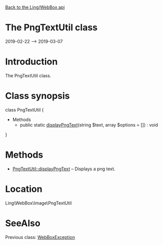 [Back to the Ling/WebBox api](https://github.com/lingtalfi/WebBox/blob/master/doc/api/Ling/WebBox.md)



The PngTextUtil class
================
2019-02-22 --> 2019-03-07






Introduction
============

The PngTextUtil class.



Class synopsis
==============


class <span class="pl-k">PngTextUtil</span>  {

- Methods
    - public static [displayPngText](https://github.com/lingtalfi/WebBox/blob/master/doc/api/Ling/WebBox/Image/PngTextUtil/displayPngText.md)(string $text, array $options = []) : void

}






Methods
==============

- [PngTextUtil::displayPngText](https://github.com/lingtalfi/WebBox/blob/master/doc/api/Ling/WebBox/Image/PngTextUtil/displayPngText.md) &ndash; Displays a png text.





Location
=============
Ling\WebBox\Image\PngTextUtil


SeeAlso
==============
Previous class: [WebBoxException](https://github.com/lingtalfi/WebBox/blob/master/doc/api/Ling/WebBox/Exception/WebBoxException.md)<br>
